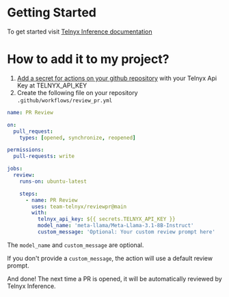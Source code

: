 # Getting Started

To get started visit [Telnyx Inference documentation](https://developers.telnyx.com/docs/inference/getting-started)

# How to add it to my project?

1. [Add a secret for actions on your github repository](https://docs.github.com/en/actions/security-for-github-actions/security-guides/using-secrets-in-github-actions) with your Telnyx Api Key at TELNYX_API_KEY
1. Create the following file on your repository `.github/workflows/review_pr.yml`

```yaml
name: PR Review

on:
  pull_request:
    types: [opened, synchronize, reopened]

permissions:
  pull-requests: write

jobs:
  review:
    runs-on: ubuntu-latest

    steps:
      - name: PR Review
        uses: team-telnyx/reviewpr@main
        with:
          telnyx_api_key: ${{ secrets.TELNYX_API_KEY }}
          model_name: 'meta-llama/Meta-Llama-3.1-8B-Instruct'
          custom_message: 'Optional: Your custom review prompt here'
```
The `model_name` and `custom_message` are optional.

If you don't provide a `custom_message`, the action will use a default review prompt.

And done! The next time a PR is opened, it will be automatically reviewed by Telnyx Inference.
